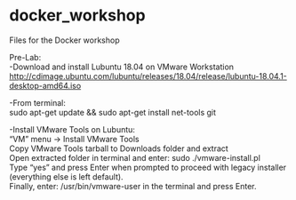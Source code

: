 # docker_workshop
Files for the Docker workshop

Pre-Lab:  
-Download and install Lubuntu 18.04 on VMware Workstation  
  http://cdimage.ubuntu.com/lubuntu/releases/18.04/release/lubuntu-18.04.1-desktop-amd64.iso
 
-From terminal:  
sudo apt-get update && sudo apt-get install net-tools git

-Install VMware Tools on Lubuntu:  
	“VM” menu -> Install VMware Tools  
	Copy VMware Tools tarball to Downloads folder and extract  
	Open extracted folder in terminal and enter:   sudo ./vmware-install.pl  
	Type “yes” and press Enter when prompted to proceed with legacy installer (everything else is left default).  
	Finally, enter: /usr/bin/vmware-user in the terminal and press Enter.  

